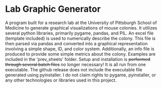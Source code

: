 # Lab Graphic Generator
A program built for a research lab at the University of Pittsburgh School of Medicine to generate graphical visualizations of mouse colonies. It utilizes several python libraries, primarily pygame, pandas, and PIL. An excel file (template included) is used to numerically describe the colony. This file is then parsed via pandas and converted into a graphical representation involving a simple shape, ID, and color system. Additionally, an info file is produced to provide some simple metrics about the colony. Examples are included in the 'prev_sheets' folder. Setup and installation is ~~performed through several batch files~~ no longer necessary! It is all run from one executable. The github release does not include the executable file generated using pyinstaller. I do not claim rights to pygame, pyinstaller, or any other technologies or libraries used in this project.
